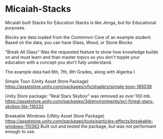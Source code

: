 # Micaiah-Stacks
Micaiah built Stacks for Education
Stacks is like Jenga, but for Educational purposes.

Blocks are data loaded from the Commmon Core of an example student.
Based on the data, you can have Glass, Wood, or Stone Blocks

"Break All Glass" Was the requested feature to show how knowledge builds on and must learn and than master topics so you don't topple your education with a concept you don't fully understand.

The example data had 6th, 7th, 8th Grades, along with Algerba I.

Simple Toon (Unity Asset Store Package)
https://assetstore.unity.com/packages/vfx/shaders/simple-toon-185038

Unity Store package: "Real Stars Skybox" was removed as over 100 mb.
https://assetstore.unity.com/packages/3d/environments/sci-fi/real-stars-skybox-lite-116333

Breakable Windows (UNity Asset Store Package)
https://assetstore.unity.com/packages/tools/particles-effects/breakable-windows-110383
Built out and tested the package, but was not performant enough to use.



